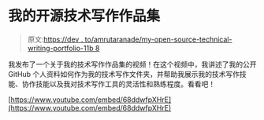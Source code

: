 # 我的开源技术写作作品集

> 原文:[https://dev . to/amrutaranade/my-open-source-technical-writing-portfolio-11b 8](https://dev.to/amrutaranade/my-open-source-technical-writing-portfolio-11b8)

我发布了一个关于我的技术写作作品集的视频！在这个视频中，我讲述了我的公开 GitHub 个人资料如何作为我的技术写作文件夹，并帮助我展示我的技术写作技能、协作技能以及我对技术写作工具的灵活性和熟练程度。看看吧！

[https://www.youtube.com/embed/68ddwfpXHrE](https://www.youtube.com/embed/68ddwfpXHrE)